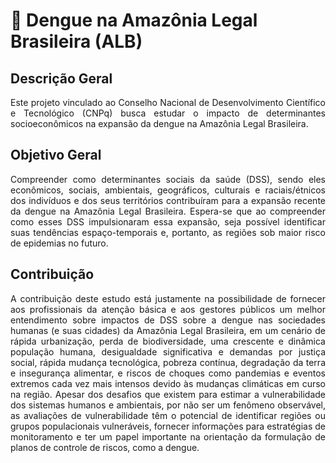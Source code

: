 # 🦟 Dengue na Amazônia Legal Brasileira (ALB)

## Descrição Geral
<p align="justify">
Este projeto vinculado ao Conselho Nacional de Desenvolvimento Científico e Tecnológico (CNPq) busca estudar o impacto de determinantes socioeconômicos 
  na expansão da dengue na Amazônia Legal Brasileira.
</p>

## Objetivo Geral

<p align="justify">
Compreender como determinantes sociais da saúde (DSS), sendo eles econômicos, sociais, ambientais, geográficos, culturais e raciais/étnicos dos indivíduos 
  e dos seus territórios contribuíram para a expansão recente da dengue na Amazônia Legal Brasileira. Espera-se que ao compreender como esses DSS impulsionaram 
  essa expansão, seja possível identificar suas tendências espaço-temporais e, portanto, as regiões sob maior risco de epidemias no futuro.
</p>

## Contribuição
<p align="justify">
A contribuição deste estudo está justamente na possibilidade de fornecer aos profissionais da atenção básica e aos gestores públicos um melhor entendimento 
  sobre impactos de DSS sobre a dengue nas sociedades humanas (e suas cidades) da Amazônia Legal Brasileira, em um cenário de rápida urbanização, perda de biodiversidade,
  uma crescente e dinâmica população humana, desigualdade significativa e demandas por justiça social, rápida mudança tecnológica, pobreza contínua, degradação da terra
  e insegurança alimentar, e riscos de choques como pandemias e eventos extremos cada vez mais intensos devido às mudanças climáticas em curso na região. Apesar dos
  desafios que existem para estimar a vulnerabilidade dos sistemas humanos e ambientais, por não ser um fenômeno observável, as avaliações de vulnerabilidade têm o
  potencial de identificar regiões ou grupos populacionais vulneráveis, fornecer informações para estratégias de monitoramento e ter um papel importante na orientação
  da formulação de planos de controle de riscos, como a dengue.
</p>
